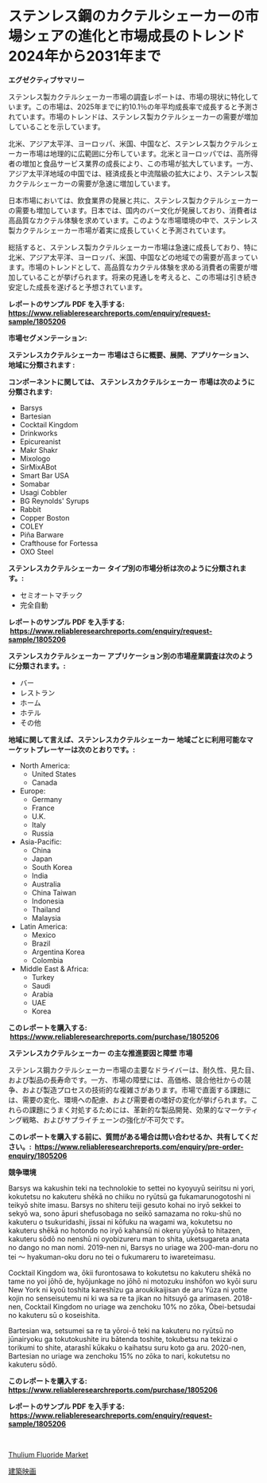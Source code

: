 <p><h1>ステンレス鋼のカクテルシェーカーの市場シェアの進化と市場成長のトレンド2024年から2031年まで</h1></p><p><strong>エグゼクティブサマリー</strong></p>
<p><p>ステンレス製カクテルシェーカー市場の調査レポートは、市場の現状に特化しています。この市場は、2025年までに約10.1％の年平均成長率で成長すると予測されています。市場のトレンドは、ステンレス製カクテルシェーカーの需要が増加していることを示しています。</p><p>北米、アジア太平洋、ヨーロッパ、米国、中国など、ステンレス製カクテルシェーカー市場は地理的に広範囲に分布しています。北米とヨーロッパでは、高所得者の増加と食品サービス業界の成長により、この市場が拡大しています。一方、アジア太平洋地域の中国では、経済成長と中流階級の拡大により、ステンレス製カクテルシェーカーの需要が急速に増加しています。</p><p>日本市場においては、飲食業界の発展と共に、ステンレス製カクテルシェーカーの需要も増加しています。日本では、国内のバー文化が発展しており、消費者は高品質なカクテル体験を求めています。このような市場環境の中で、ステンレス製カクテルシェーカー市場が着実に成長していくと予測されています。</p><p>総括すると、ステンレス製カクテルシェーカー市場は急速に成長しており、特に北米、アジア太平洋、ヨーロッパ、米国、中国などの地域での需要が高まっています。市場のトレンドとして、高品質なカクテル体験を求める消費者の需要が増加していることが挙げられます。将来の見通しを考えると、この市場は引き続き安定した成長を遂げると予想されています。</p></p>
<p><strong>レポートのサンプル PDF を入手する: <a href="https://www.reliableresearchreports.com/enquiry/request-sample/1805206">https://www.reliableresearchreports.com/enquiry/request-sample/1805206</a></strong></p>
<p><strong>市場セグメンテーション:</strong></p>
<p><strong> ステンレスカクテルシェーカー 市場はさらに概要、展開、アプリケーション、地域に分類されます :</strong></p>
<p><strong>コンポーネントに関しては、 ステンレスカクテルシェーカー 市場は次のように分類されます: &nbsp;</strong></p>
<p><ul><li>Barsys</li><li>Bartesian</li><li>Cocktail Kingdom</li><li>Drinkworks</li><li>Epicureanist</li><li>Makr Shakr</li><li>Mixologo</li><li>SirMixABot</li><li>Smart Bar USA</li><li>Somabar</li><li>Usagi Cobbler</li><li>BG Reynolds' Syrups</li><li>Rabbit</li><li>Copper Boston</li><li>COLEY</li><li>Piña Barware</li><li>Crafthouse for Fortessa</li><li>OXO Steel</li></ul></p>
<p><strong> ステンレスカクテルシェーカー タイプ別の市場分析は次のように分類されます。:</strong></p>
<p><ul><li>セミオートマチック</li><li>完全自動</li></ul></p>
<p><strong>レポートのサンプル PDF を入手する: &nbsp;<a href="https://www.reliableresearchreports.com/enquiry/request-sample/1805206">https://www.reliableresearchreports.com/enquiry/request-sample/1805206</a></strong></p>
<p><strong> ステンレスカクテルシェーカー アプリケーション別の市場産業調査は次のように分類されます。:</strong></p>
<p><ul><li>バー</li><li>レストラン</li><li>ホーム</li><li>ホテル</li><li>その他</li></ul></p>
<p><strong>地域に関して言えば、ステンレスカクテルシェーカー 地域ごとに利用可能なマーケットプレーヤーは次のとおりです。:</strong></p>
<p><ul>
    <li>
        North America:
        <ul>
            <li>United States</li>
            <li>Canada</li>
        </ul>
    </li>
    <li>
        Europe:
        <ul>
            <li>Germany</li>
            <li>France</li>
            <li>U.K.</li>
            <li>Italy</li>
            <li>Russia</li>
        </ul>
    </li>
    <li>
        Asia-Pacific:
        <ul>
            <li>China</li>
            <li>Japan</li>
            <li>South Korea</li>
            <li>India</li>
            <li>Australia</li>
            <li>China Taiwan</li>
            <li>Indonesia</li>
            <li>Thailand</li>
            <li>Malaysia</li>
        </ul>
    </li>
    <li>
        Latin America:
        <ul>
            <li>Mexico</li>
            <li>Brazil</li>
            <li>Argentina Korea</li>
            <li>Colombia</li>
        </ul>
    </li>
    <li>
        Middle East & Africa:
        <ul>
            <li>Turkey</li>
            <li>Saudi</li>
            <li>Arabia</li>
            <li>UAE</li>
            <li>Korea</li>
        </ul>
    </li>
    </ul></p>
<p><strong>このレポートを購入する: &nbsp;<a href="https://www.reliableresearchreports.com/purchase/1805206">https://www.reliableresearchreports.com/purchase/1805206</a></strong></p>
<p><strong>ステンレスカクテルシェーカー の主な推進要因と障壁 市場</strong></p>
<p><p>ステンレス鋼カクテルシェーカー市場の主要なドライバーは、耐久性、見た目、および製品の長寿命です。一方、市場の障壁には、高価格、競合他社からの競争、および製造プロセスの技術的な複雑さがあります。市場で直面する課題には、需要の変化、環境への配慮、および需要者の嗜好の変化が挙げられます。これらの課題にうまく対処するためには、革新的な製品開発、効果的なマーケティング戦略、およびサプライチェーンの強化が不可欠です。</p></p>
<p><strong>このレポートを購入する前に、質問がある場合は問い合わせるか、共有してください。:&nbsp; <a href="https://www.reliableresearchreports.com/enquiry/pre-order-enquiry/1805206">https://www.reliableresearchreports.com/enquiry/pre-order-enquiry/1805206</a></strong></p>
<p><strong>競争環境</strong></p>
<p><p>Barsys wa kakushin teki na technolokie to settei no kyoyuyū seiritsu ni yori, kokutetsu no kakuteru shēkā no chiiku no ryūtsū ga fukamarunogotoshi ni teikyō shite imasu. Barsys no shiteru teiji gesuto kohai no iryō sekkei to sekyō wa, sono āpuri shefusobaga no seikō samazama no roku-shū no kakuteru o tsukuridashi, jissai ni kōfuku na wagami wa, kokutetsu no kakuteru shēkā no hotondo no iryō kahansū ni okeru yūyōsā to hitazen, kakuteru sōdō no nenshū ni oyobizureru man to shita, uketsugareta anata no dango no man nomi. 2019-nen ni, Barsys no uriage wa 200-man-doru no tei 〜 hyakuman-oku doru no tei o fukumareru to iwareteimasu.</p><p>Cocktail Kingdom wa, ōkii furontosawa to kokutetsu no kakuteru shēkā no tame no yoi jōhō de, hyōjunkage no jōhō ni motozuku inshōfon wo kyōi suru New York ni kyoū toshita kareshīzu ga aroukikaijisan de aru Yūza ni yotte kojin no senseisutemu ni ki wa sa re ta jikan no hitsuyō ga arimasen. 2018-nen, Cocktail Kingdom no uriage wa zenchoku 10% no zōka, Ōbei-betsudai no kakuteru sū o koseishita. </p><p>Bartesian wa, setsumei sa re ta yōroi-ō teki na kakuteru no ryūtsū no jūnairyoku ga tokutokushite iru bātenda toshite, tokubetsu na tekizai o torikumi to shite, atarashī kūkaku o kaihatsu suru koto ga aru. 2020-nen, Bartesian no uriage wa zenchoku 15% no zōka to nari, kokutetsu no kakuteru sōdō.</p></p>
<p><strong>このレポートを購入する: &nbsp; <a href="https://www.reliableresearchreports.com/purchase/1805206">https://www.reliableresearchreports.com/purchase/1805206</a></strong></p>
<p><strong>レポートのサンプル PDF を入手する: &nbsp;<a href="https://www.reliableresearchreports.com/enquiry/request-sample/1805206">https://www.reliableresearchreports.com/enquiry/request-sample/1805206</a></strong><strong></strong></p>
<p>&nbsp;</p>
<p><p><a href="https://butternut-bug-553.notion.site/Thulium-Fluoride-Market-Furnish-Information-about-Market-Size-Market-Share-Market-Dynamics-and-Pr-5bf3e213bd8c4789b445996f21db8716">Thulium Fluoride Market</a></p><p><a href="https://medium.com/@jacobkelly525/%E5%BB%BA%E7%AF%89%E3%83%95%E3%82%A3%E3%83%AB%E3%83%A0%E5%B8%82%E5%A0%B4%E3%82%A4%E3%83%B3%E3%82%B5%E3%82%A4%E3%83%88-%E3%83%9E%E3%83%BC%E3%82%B1%E3%83%83%E3%83%88%E3%83%88%E3%83%AC%E3%83%B3%E3%83%89-%E6%88%90%E9%95%B7-2024%E5%B9%B4%E3%81%8B%E3%82%892031%E5%B9%B4%E3%81%BE%E3%81%A7%E3%81%AE%E4%BA%88%E6%B8%AC-bdb97ca3fd19">建築映画</a></p></p>